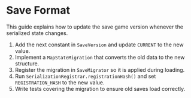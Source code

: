 # Save Format

This guide explains how to update the save game version whenever the serialized state changes.

1. Add the next constant in `SaveVersion` and update `CURRENT` to the new value.
2. Implement a `MapStateMigration` that converts the old data to the new structure.
3. Register the migration in `SaveMigrator` so it is applied during loading.
4. Run `SerializationRegistrar.registrationHash()` and set `REGISTRATION_HASH` to the new value.
5. Write tests covering the migration to ensure old saves load correctly.
